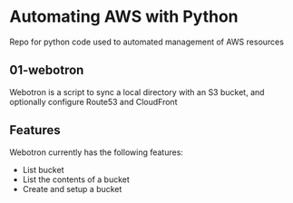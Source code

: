# Automating AWS with Python

Repo for python code used to automated management of AWS resources

## 01-webotron

Webotron is a script to sync a local directory with an S3 bucket, and optionally configure Route53 and CloudFront

## Features

Webotron currently has the following features:

- List bucket
- List the contents of a bucket
- Create and setup a bucket
